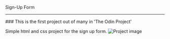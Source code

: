 Sign-Up Form

---

### This is the first project out of many in 'The Odin Project'

Simple html and css project for the sign up form.
![Project image](project-screenshot.jpg)
